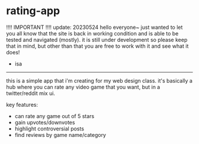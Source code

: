 # rating-app

!!!! IMPORTANT !!!! update: 20230524
hello everyone~ 
just wanted to let you all know that the site is back in working condition and is able to be tested and navigated (mostly). it is still under development so please keep that in mind, but other than that you are free to work with it and see what it does!

- isa
---
this is a simple app that i'm creating for my web design class. it's basically a hub where you can rate any video game that you want, but in a twitter/reddit mix ui.

key features: 
- can rate any game out of 5 stars 
- gain upvotes/downvotes 
- highlight controversial posts 
- find reviews by game name/category
